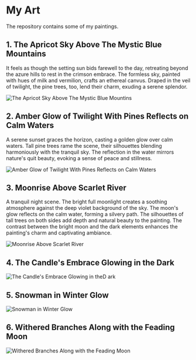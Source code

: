 # My Art
The repository contains some of my paintings.

## 1. The Apricot Sky Above The Mystic Blue Mountains

It feels as though the setting sun bids farewell to the day, retreating beyond the azure hills to rest in the crimson embrace. The formless sky, painted with hues of milk and vermilion, crafts an ethereal canvus. Draped in the veil of twilight, the pine trees, too, lend their charm, exuding a serene splendor.

![The Apricot Sky Above The Mystic Blue Mountins](./Apricot-Shade-of-the-Sky.jpg)

## 2. Amber Glow of Twilight With Pines Reflects on Calm Waters

A serene sunset graces the horizon, casting a golden glow over calm waters. Tall pine trees rame the scene, their silhouettes blending harmoniously with the tranquil sky. The reflection in the water mirrors nature's quit beauty, evoking a sense of peace and stillness.

![Amber Glow of Twilight With Pines Reflects on Calm Waters](./Amber-Glow-of-Twilight-With-Pines-Reflects-on-Calm-Waters.jpg)

## 3. Moonrise Above Scarlet River

A tranquil night scene. The bright full moonlight creates a soothing atmosphere against the deep violet background of the sky. The moon's glow reflects on the calm water, forming a silvery path. The silhouettes of tall trees on both sides add depth and natural beauty to the painting. The contrast between the bright moon and the dark elements enhances the painting's charm and captivating ambiance.

![Moonrise Above Scarlet River](./Moonrise-Above-Scarlet-River.jpg)

## 4. The Candle's Embrace Glowing in the Dark



![The Candle's Embrace Glowing in theD ark](./The-Candle's-Embrace-Glowing-in-the-Dark.jpg)

## 5. Snowman in Winter Glow


![Snowman in Winter Glow](./Snowman-in-Winter-Glow.jpg)

## 6. Withered Branches Along with the Feading Moon

![Withered Branches Along with the Feading Moon](./Withered-Branches-Along-with-the-Feading-Moon.jpg)